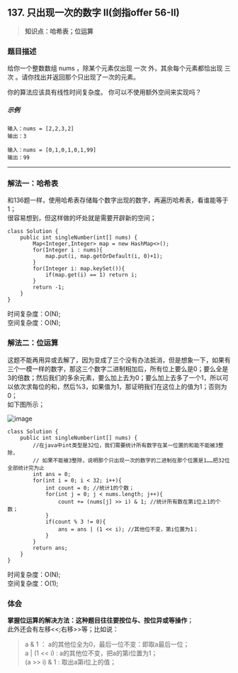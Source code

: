 ## 137. 只出现一次的数字 II(剑指offer 56-II)
> **知识点：哈希表；位运算**
### 题目描述

给你一个整数数组 nums ，除某个元素仅出现 一次 外，其余每个元素都恰出现 三次 。请你找出并返回那个只出现了一次的元素。

你的算法应该具有线性时间复杂度。 你可以不使用额外空间来实现吗？
##### 示例

```
输入：nums = [2,2,3,2]
输出：3

输入：nums = [0,1,0,1,0,1,99]
输出：99
```
---
### 解法一：哈希表
和136题一样，使用哈希表存储每个数字出现的数字，再遍历哈希表，看谁能等于1；  
很容易想到，但这样做的坏处就是需要开辟新的空间；
```
class Solution {
    public int singleNumber(int[] nums) {
        Map<Integer,Integer> map = new HashMap<>();
        for(Integer i : nums){
            map.put(i, map.getOrDefault(i, 0)+1);
        }
        for(Integer i: map.keySet()){
            if(map.get(i) == 1) return i;
        }
        return -1;
    }
}
```
时间复杂度：O(N);  
空间复杂度：O(N);
### 解法二：位运算
这题不能再用异或去解了，因为变成了三个没有办法抵消，但是想象一下，如果有三个一模一样的数字，那这三个数字二进制相加后，所有位上要么是0；要么全是3的倍数；然后我们的多余元素，要么加上去为0；要么加上去多了一个1，所以可以依次求每位的和，然后%3，如果值为1，那证明我们在这位上的值为1；否则为0；  
如下图所示；

![image](https://note.youdao.com/yws/public/resource/806e27c4466efcf75e18b51ca94d39c9/xmlnote/8BCD946706ED4BE1AA6BE51C718A2865/7646)
```
class Solution {
    public int singleNumber(int[] nums) {
        //在java中int类型是32位，我们需要统计所有数字在某一位置的和能不能被3整除，
        // 如果不能被3整除，说明那个只出现一次的数字的二进制在那个位置是1……把32位全部统计完为止
        int ans = 0;
        for(int i = 0; i < 32; i++){
            int count = 0; //统计1的个数；
            for(int j = 0; j < nums.length; j++){
                count += (nums[j] >> i) & 1; //统计所有数在第i位上1的个数；
            }
            if(count % 3 != 0){
                ans = ans | (1 << i); //其他位不变，第i位置为1；
            }
        }
        return ans;
    }
}
```
时间复杂度：O(N);   
空间复杂度：O(1);
### 体会
**掌握位运算的解决方法：这种题目往往要按位与、按位异或等操作**；  
此外还会有左移<<;右移>>等；比如说：  
> a & 1 ： a的其他位全为0，最后一位不变：即取a最后一位；  
a | (1 << i) : a的其他位不变，把a的第i位置为1；  
(a >> i) & 1 : 取出a第i位上的值；
